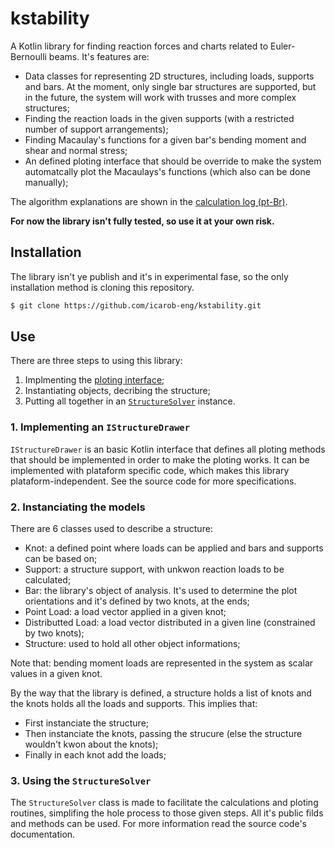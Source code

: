 # kstability
A Kotlin library for finding reaction forces and charts related to Euler-Bernoulli beams. It's features are:
- Data classes for representing 2D structures, including loads, supports and bars. At the moment, only single bar structures are supported,
but in the future, the system will work with trusses and more complex structures;
- Finding the reaction loads in the given supports (with a restricted number of support arrangements);
- Finding Macaulay's functions for a given bar's bending moment and shear and normal stress;
- An defined ploting interface that should be override to make the system automatcally plot the Macaulays's functions (which also can be done manually);

The algorithm explanations are shown in the [calculation log (pt-Br)](https://github.com/icarob-eng/kstability/blob/main/memoria_de_calculo.md).

**For now the library isn't fully tested, so use it at your own risk.**

## Installation
The library isn't ye publish and it's in experimental fase, so the only installation method is cloning this repository.

```bash
$ git clone https://github.com/icarob-eng/kstability.git
```

## Use
There are three steps to using this library:
1. Implmenting the [ploting interface](https://github.com/icarob-eng/kstability/blob/main/src/commonMain/kotlin/com/kstabilty/IStructureDrawer.kt);
2. Instantiating objects, decribing the structure;
3. Putting all together in an [`StructureSolver`](https://github.com/icarob-eng/kstability/blob/main/src/commonMain/kotlin/com/kstabilty/StructureSolver.kt) instance.

### 1. Implementing an `IStructureDrawer`

`IStructureDrawer` is an basic Kotlin interface that defines all ploting methods that should be implemented in order to make the ploting works. It can be implemented with plataform specific code, which makes this library plataform-independent. See the source code for more specifications.

### 2. Instanciating the models

There are 6 classes used to describe a structure:
- Knot: a defined point where loads can be applied and bars and supports can be based on;
- Support: a structure support, with unkwon reaction loads to be calculated;
- Bar: the library's object of analysis. It's used to determine the plot orientations and it's defined by two knots, at the ends;
- Point Load: a load vector applied in a given knot;
- Distributted Load: a load vector distributed in a given line (constrained by two knots);
- Structure: used to hold all other object informations;

Note that: bending moment loads are represented in the system as scalar values in a given knot.

By the way that the library is defined, a structure holds a list of knots and the knots holds all the loads and supports. This implies that:
- First instanciate the structure;
- Then instanciate the knots, passing the strucure (else the structure wouldn't kwon about the knots);
- Finally in each knot add the loads;

### 3. Using the `StructureSolver`

The `StructureSolver` class is made to facilitate the calculations and ploting routines, simplifing the hole process to those given steps.
All it's public filds and methods can be used. For more information read the source code's documentation.
